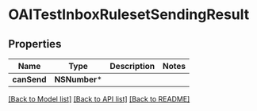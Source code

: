 # OAITestInboxRulesetSendingResult

## Properties
Name | Type | Description | Notes
------------ | ------------- | ------------- | -------------
**canSend** | **NSNumber*** |  | 

[[Back to Model list]](../README#documentation-for-models) [[Back to API list]](../README#documentation-for-api-endpoints) [[Back to README]](../README)



